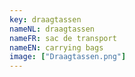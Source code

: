 ```yaml
---
key: draagtassen
nameNL: draagtassen
nameFR: sac de transport
nameEN: carrying bags
image: ["Draagtassen.png"]
---
```

